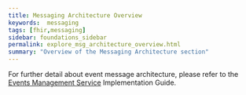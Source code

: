 ```yaml
---
title: Messaging Architecture Overview
keywords:  messaging
tags: [fhir,messaging]
sidebar: foundations_sidebar
permalink: explore_msg_architecture_overview.html
summary: "Overview of the Messaging Architecture section"
---
```


For further detail about event message architecture, please refer to the [Events Management Service](https://developer.nhs.uk/apis/ems-beta/) Implementation Guide.